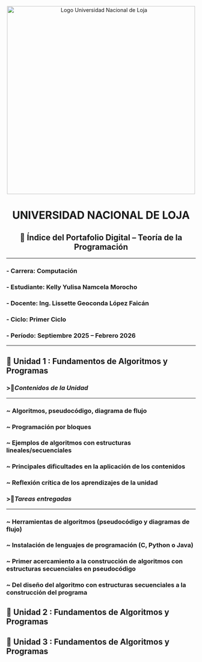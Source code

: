 <p align="center">
  <img src="https://joinforwater.ngo/wp-content/uploads/2022/05/logo-unl-HC-01-e1651758359420.png" 
       alt="Logo Universidad Nacional de Loja" 
       width="500">
</p>
 
  
**<h1 align="center"> UNIVERSIDAD NACIONAL DE LOJA</h1>**


<h2 align="center">🌼 Índice del Portafolio Digital – Teoría de la Programación</h2>

---

###  - **Carrera:**  Computación  
###  - **Estudiante:**  Kelly Yulisa Namcela Morocho  
###  - **Docente:**  Ing. Lissette Geoconda López Faicán  
###  - **Ciclo:**  Primer Ciclo  
###  - **Período:**  Septiembre 2025 – Febrero 2026  

---

## 🍃 Unidad 1 : Fundamentos de Algoritmos y Programas



### >🌷***Contenidos de la Unidad***
---

### ~ **Algoritmos, pseudocódigo, diagrama de flujo**

### ~ **Programación por bloques**

### ~ **Ejemplos de algoritmos con estructuras lineales/secuenciales** 

### ~ **Principales dificultades en la aplicación de los contenidos** 

### ~ **Reflexión crítica de los aprendizajes de la unidad** 


### >🌷***Tareas entregadas***
---

### ~ **Herramientas de algoritmos (pseudocódigo y diagramas de flujo)**

### ~ **Instalación de lenguajes de programación (C, Python o Java)**

### ~ **Primer acercamiento a la construcción de algoritmos con estructuras secuenciales en pseudocódigo**

### ~ **Del diseño del algoritmo con estructuras secuenciales a la construcción del programa**  

## 🍃 Unidad 2 : Fundamentos de Algoritmos y Programas

## 🍃 Unidad 3 : Fundamentos de Algoritmos y Programas

















